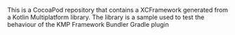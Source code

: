 This is a CocoaPod repository that contains a XCFramework generated from a Kotlin Multiplatform library. The library is a sample used to test the behaviour of the KMP Framework Bundler Gradle plugin
